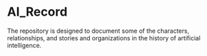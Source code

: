 # AI_Record
The repository is designed to document some of the characters, relationships, and stories and organizations in the history of artificial intelligence.
